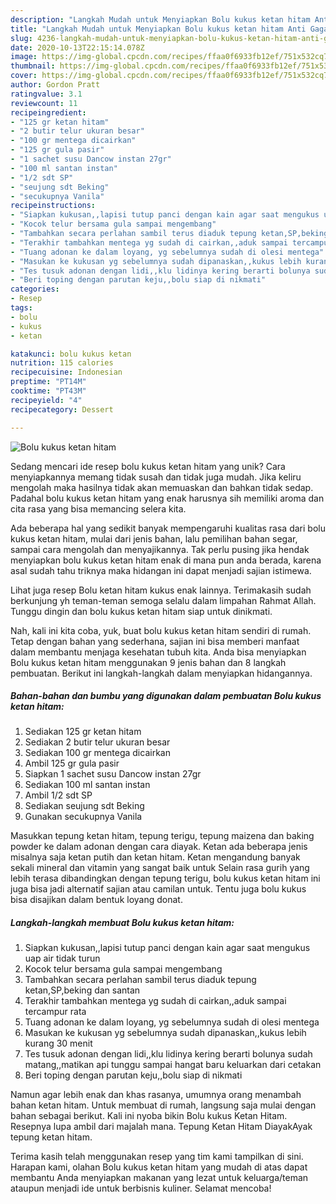 ```yaml
---
description: "Langkah Mudah untuk Menyiapkan Bolu kukus ketan hitam Anti Gagal"
title: "Langkah Mudah untuk Menyiapkan Bolu kukus ketan hitam Anti Gagal"
slug: 4236-langkah-mudah-untuk-menyiapkan-bolu-kukus-ketan-hitam-anti-gagal
date: 2020-10-13T22:15:14.078Z
image: https://img-global.cpcdn.com/recipes/ffaa0f6933fb12ef/751x532cq70/bolu-kukus-ketan-hitam-foto-resep-utama.jpg
thumbnail: https://img-global.cpcdn.com/recipes/ffaa0f6933fb12ef/751x532cq70/bolu-kukus-ketan-hitam-foto-resep-utama.jpg
cover: https://img-global.cpcdn.com/recipes/ffaa0f6933fb12ef/751x532cq70/bolu-kukus-ketan-hitam-foto-resep-utama.jpg
author: Gordon Pratt
ratingvalue: 3.1
reviewcount: 11
recipeingredient:
- "125 gr ketan hitam"
- "2 butir telur ukuran besar"
- "100 gr mentega dicairkan"
- "125 gr gula pasir"
- "1 sachet susu Dancow instan 27gr"
- "100 ml santan instan"
- "1/2 sdt SP"
- "seujung sdt Beking"
- "secukupnya Vanila"
recipeinstructions:
- "Siapkan kukusan,,lapisi tutup panci dengan kain agar saat mengukus uap air tidak turun"
- "Kocok telur bersama gula sampai mengembang"
- "Tambahkan secara perlahan sambil terus diaduk tepung ketan,SP,beking dan santan"
- "Terakhir tambahkan mentega yg sudah di cairkan,,aduk sampai tercampur rata"
- "Tuang adonan ke dalam loyang, yg sebelumnya sudah di olesi mentega"
- "Masukan ke kukusan yg sebelumnya sudah dipanaskan,,kukus lebih kurang 30 menit"
- "Tes tusuk adonan dengan lidi,,klu lidinya kering berarti bolunya sudah matang,,matikan api tunggu sampai hangat baru keluarkan dari cetakan"
- "Beri toping dengan parutan keju,,bolu siap di nikmati"
categories:
- Resep
tags:
- bolu
- kukus
- ketan

katakunci: bolu kukus ketan 
nutrition: 115 calories
recipecuisine: Indonesian
preptime: "PT14M"
cooktime: "PT43M"
recipeyield: "4"
recipecategory: Dessert

---
```



![Bolu kukus ketan hitam](https://img-global.cpcdn.com/recipes/ffaa0f6933fb12ef/751x532cq70/bolu-kukus-ketan-hitam-foto-resep-utama.jpg)

Sedang mencari ide resep bolu kukus ketan hitam yang unik? Cara menyiapkannya memang tidak susah dan tidak juga mudah. Jika keliru mengolah maka hasilnya tidak akan memuaskan dan bahkan tidak sedap. Padahal bolu kukus ketan hitam yang enak harusnya sih memiliki aroma dan cita rasa yang bisa memancing selera kita.

Ada beberapa hal yang sedikit banyak mempengaruhi kualitas rasa dari bolu kukus ketan hitam, mulai dari jenis bahan, lalu pemilihan bahan segar, sampai cara mengolah dan menyajikannya. Tak perlu pusing jika hendak menyiapkan bolu kukus ketan hitam enak di mana pun anda berada, karena asal sudah tahu triknya maka hidangan ini dapat menjadi sajian istimewa.

Lihat juga resep Bolu ketan hitam kukus enak lainnya. Terimakasih sudah berkunjung yh teman-teman semoga selalu dalam limpahan Rahmat Allah. Tunggu dingin dan bolu kukus ketan hitam siap untuk dinikmati.


Nah, kali ini kita coba, yuk, buat bolu kukus ketan hitam sendiri di rumah. Tetap dengan bahan yang sederhana, sajian ini bisa memberi manfaat dalam membantu menjaga kesehatan tubuh kita. Anda bisa menyiapkan Bolu kukus ketan hitam menggunakan 9 jenis bahan dan 8 langkah pembuatan. Berikut ini langkah-langkah dalam menyiapkan hidangannya.

<!--inarticleads1-->

##### Bahan-bahan dan bumbu yang digunakan dalam pembuatan Bolu kukus ketan hitam:

1. Sediakan 125 gr ketan hitam
1. Sediakan 2 butir telur ukuran besar
1. Sediakan 100 gr mentega dicairkan
1. Ambil 125 gr gula pasir
1. Siapkan 1 sachet susu Dancow instan 27gr
1. Sediakan 100 ml santan instan
1. Ambil 1/2 sdt SP
1. Sediakan seujung sdt Beking
1. Gunakan secukupnya Vanila


Masukkan tepung ketan hitam, tepung terigu, tepung maizena dan baking powder ke dalam adonan dengan cara diayak. Ketan ada beberapa jenis misalnya saja ketan putih dan ketan hitam. Ketan mengandung banyak sekali mineral dan vitamin yang sangat baik untuk Selain rasa gurih yang lebih terasa dibandingkan dengan tepung terigu, bolu kukus ketan hitam ini juga bisa jadi alternatif sajian atau camilan untuk. Tentu juga bolu kukus bisa disajikan dalam bentuk loyang donat. 

<!--inarticleads2-->

##### Langkah-langkah membuat Bolu kukus ketan hitam:

1. Siapkan kukusan,,lapisi tutup panci dengan kain agar saat mengukus uap air tidak turun
1. Kocok telur bersama gula sampai mengembang
1. Tambahkan secara perlahan sambil terus diaduk tepung ketan,SP,beking dan santan
1. Terakhir tambahkan mentega yg sudah di cairkan,,aduk sampai tercampur rata
1. Tuang adonan ke dalam loyang, yg sebelumnya sudah di olesi mentega
1. Masukan ke kukusan yg sebelumnya sudah dipanaskan,,kukus lebih kurang 30 menit
1. Tes tusuk adonan dengan lidi,,klu lidinya kering berarti bolunya sudah matang,,matikan api tunggu sampai hangat baru keluarkan dari cetakan
1. Beri toping dengan parutan keju,,bolu siap di nikmati


Namun agar lebih enak dan khas rasanya, umumnya orang menambah bahan ketan hitam. Untuk membuat di rumah, langsung saja mulai dengan bahan sebagai berikut. Kali ini nyoba bikin Bolu kukus Ketan Hitam. Resepnya lupa ambil dari majalah mana. Tepung Ketan Hitam DiayakAyak tepung ketan hitam. 

Terima kasih telah menggunakan resep yang tim kami tampilkan di sini. Harapan kami, olahan Bolu kukus ketan hitam yang mudah di atas dapat membantu Anda menyiapkan makanan yang lezat untuk keluarga/teman ataupun menjadi ide untuk berbisnis kuliner. Selamat mencoba!
